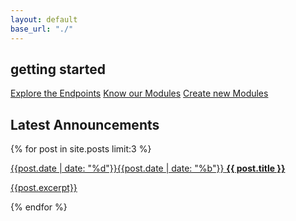 ```yaml
---
layout: default
base_url: "./"
---
```


## getting started

<div id="intro"></div>

[Explore the Endpoints][Explore the Endpoints]
[Know our Modules][Know our Modules]
[Create new Modules][Create new Modules]

## Latest Announcements
{% for post in site.posts limit:3 %}
<article>
	<a href="{{ post.url }}">
	<time pubdate datetime="{{ post.date }}" class="one columns alpha"><span>{{post.date | date: "%d"}}</span><span>{{post.date | date: "%b"}}</span></time>
	<strong>{{ post.title }}</strong>
	<p>{{post.excerpt}}</p>
</a>
</article>
{% endfor %}

[Explore the Endpoints]: /dev/api/
[Know our Modules]: /dev/sub-projects/
[Create new Modules]: /dev/tutorials/create-your-own-application/
